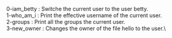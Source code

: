 0-iam_betty : Switche the current user to the user betty.\
1-who_am_i : Print the effective username of the current user.\
2-groups : Print all the groups the current user.\
3-new_owner : Changes the owner of the file hello to the user.\
